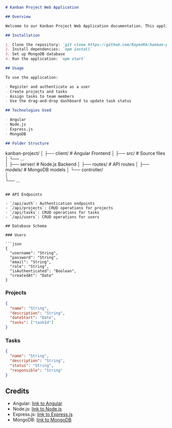 
```markdown
# Kanban Project Web Application

## Overview

Welcome to our Kanban Project Web Application documentation. This application is designed to streamline project management using the Kanban methodology. Users can create projects, define tasks, and manage their workflow efficiently.

## Installation

1. Clone the repository: `git clone https://github.com/RayenRk/kanban-project.git`
2. Install dependencies: `npm install`
3. Set up MongoDB database
4. Run the application: `npm start`

## Usage

To use the application:

- Register and authenticate as a user
- Create projects and tasks
- Assign tasks to team members
- Use the drag-and-drop dashboard to update task status

## Technologies Used

- Angular
- Node.js
- Express.js
- MongoDB

## Folder Structure

```
kanban-project/
│
├── client/                  # Angular Frontend
│   ├── src/                 # Source files
│   └── ...                  
│
├── server/                  # Node.js Backend
│   ├── routes/              # API routes
│   ├── models/              # MongoDB models
│   └── controller/                  
│    
└── ...
```

## API Endpoints

- `/api/auth`: Authentication endpoints
- `/api/projects`: CRUD operations for projects
- `/api/tasks`: CRUD operations for tasks
- `/api/users`: CRUD operations for users

## Database Schema

### Users

```json
{
  "username": "String",
  "password": "String",
  "email": "String",
  "role": "String",
  "isAuthenticated": "Boolean",
  "createdAt": "Date"
}
```

### Projects

```json
{
  "name": "String",
  "description": "String",
  "dateStart": "Date",
  "tasks": ["taskId"]
}
```

### Tasks

```json
{
  "name": "String",
  "description": "String",
  "status": "String",
  "responsible": "String"
}
```





## Credits

- Angular: [link to Angular](https://angular.io/)
- Node.js: [link to Node.js](https://nodejs.org/)
- Express.js: [link to Express.js](https://expressjs.com/)
- MongoDB: [link to MongoDB](https://www.mongodb.com/)
```
